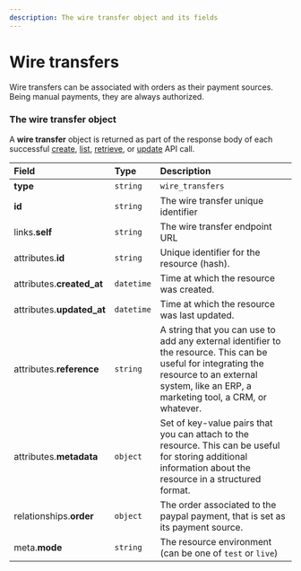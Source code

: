 ```yaml
---
description: The wire transfer object and its fields
---
```


# Wire transfers

Wire transfers can be associated with orders as their payment sources.
Being manual payments, they are always authorized.


### The wire transfer object

A **wire transfer** object is returned as part of the response body of each successful
[create](https://docs.commercelayer.io/api/resources/wire_transfers/create_wire_transfer),
[list](https://docs.commercelayer.io/api/resources/wire_transfers/list_wire_transfers),
[retrieve](https://docs.commercelayer.io/api/resources/wire_transfers/retrieve_wire_transfer),
or [update](https://docs.commercelayer.io/api/resources/wire_transfers/update_wire_transfer) API call.

| Field | Type | Description |
| :--- | :--- | :--- |
| **type** | `string` | `wire_transfers` |
| **id** | `string` | The wire transfer unique identifier |
| links.**self** | `string` | The wire transfer endpoint URL |
| attributes.**id** | `string` | Unique identifier for the resource (hash). |
| attributes.**created_at** | `datetime` | Time at which the resource was created. |
| attributes.**updated_at** | `datetime` | Time at which the resource was last updated. |
| attributes.**reference** | `string` | A string that you can use to add any external identifier to the resource. This can be useful for integrating the resource to an external system, like an ERP, a marketing tool, a CRM, or whatever. |
| attributes.**metadata** | `object` | Set of key-value pairs that you can attach to the resource. This can be useful for storing additional information about the resource in a structured format. |
| relationships.**order** | `object` | The order associated to the paypal payment, that is set as its payment source. |
| meta.**mode** | `string` | The resource environment \(can be one of `test` or `live`\) |
